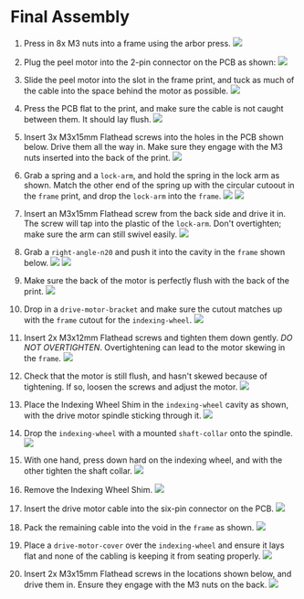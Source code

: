 # Final Assembly

1. Press in 8x M3 nuts into a frame using the arbor press.
   ![](img/PXL_20230125_205444783.jpg)

2. Plug the peel motor into the 2-pin connector on the PCB as shown:
   ![](img/PXL_20230125_205520692.jpg)

3. Slide the peel motor into the slot in the frame print, and tuck as much of the cable into the space behind the motor as possible.
   ![](img/PXL_20230125_205545511.jpg)

4. Press the PCB flat to the print, and make sure the cable is not caught between them. It should lay flush.
   ![](img/PXL_20230125_205601695.jpg)

5. Insert 3x M3x15mm Flathead screws into the holes in the PCB shown below. Drive them all the way in. Make sure they engage with the M3 nuts inserted into the back of the print.
   ![](img/PXL_20230125_205633127.jpg)

6. Grab a spring and a `lock-arm`, and hold the spring in the lock arm as shown. Match the other end of the spring up with the circular cutoout in the `frame` print, and drop the `lock-arm` into the `frame`.
   ![](img/PXL_20230125_205852845.jpg)
   ![](img/PXL_20230125_205907965.jpg)

7. Insert an M3x15mm Flathead screw from the back side and drive it in. The screw will tap into the plastic of the `lock-arm`. Don't overtighten; make sure the arm can still swivel easily.
   ![](img/PXL_20230125_205923606.jpg)

8. Grab a `right-angle-n20` and push it into the cavity in the `frame` shown below.
   ![](img/PXL_20230125_210030736.jpg)
   ![](img/PXL_20230125_210041399.jpg)

9. Make sure the back of the motor is perfectly flush with the back of the print.
   ![](img/PXL_20230125_210049496.jpg)

10. Drop in a `drive-motor-bracket` and make sure the cutout matches up with the `frame` cutout for the `indexing-wheel`.
   ![](img/PXL_20230125_210103973.jpg)

11. Insert 2x M3x12mm Flathead screws and tighten them down gently. *DO NOT OVERTIGHTEN*. Overtightening can lead to the motor skewing in the `frame`.
   ![](img/PXL_20230125_210136695.jpg)

12. Check that the motor is still flush, and hasn't skewed because of tightening. If so, loosen the screws and adjust the motor.
   ![](img/PXL_20230125_210049496.jpg)

13. Place the Indexing Wheel Shim in the `indexing-wheel` cavity as shown, with the drive motor spindle sticking through it.
   ![](img/PXL_20230125_210301849.jpg)

14. Drop the `indexing-wheel` with a mounted `shaft-collar` onto the spindle.
   ![](img/PXL_20230125_210309516.jpg)

15. With one hand, press down hard on the indexing wheel, and with the other tighten the shaft collar.
   ![](img/PXL_20230125_210331035.jpg)

16. Remove the Indexing Wheel Shim.
   ![](img/PXL_20230125_210341052.jpg)

17. Insert the drive motor cable into the six-pin connector on the PCB.
    ![](img/PXL_20230125_210435885.jpg)

18. Pack the remaining cable into the void in the `frame` as shown.
    ![](img/PXL_20230125_210523730.jpg)

19. Place a `drive-motor-cover` over the `indexing-wheel` and ensure it lays flat and none of the cabling is keeping it from seating properly.
    ![](img/PXL_20230125_210540301.MP.jpg)

20. Insert 2x M3x15mm Flathead screws in the locations shown below, and drive them in. Ensure they engage with the M3 nuts on the back.
    ![](img/PXL_20230125_210559001.jpg)
